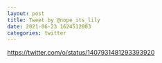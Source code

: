 ```yaml
--- 
layout: post 
title: Tweet by @nope_its_lily 
date: 2021-06-23 1624512003 
categories: twitter 
--- 
```

https://twitter.com/o/status/1407931481293393920